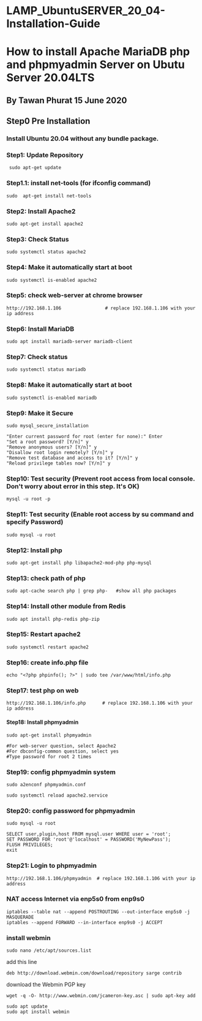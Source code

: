 # LAMP_UbuntuSERVER_20_04-Installation-Guide
# How to install Apache MariaDB php and phpmyadmin Server on Ubutu Server 20.04LTS

## By Tawan Phurat 15 June 2020

## Step0 Pre Installation

### Install Ubuntu 20.04 without any bundle package.

### Step1: Update Repository

```
 sudo apt-get update
```

### Step1.1: install net-tools (for ifconfig command)

```
sudo  apt-get install net-tools
```` 

### Step2: Install Apache2

```
sudo apt-get install apache2
```

### Step3: Check Status

```
sudo systemctl status apache2
```

### Step4: Make it automatically start at boot

```
sudo systemctl is-enabled apache2
```

### Step5: check web-server at chrome browser

```
http://192.168.1.106                # replace 192.168.1.106 with your ip address
```

### Step6: Install MariaDB

```
sudo apt install mariadb-server mariadb-client
```

### Step7: Check status

```
sudo systemctl status mariadb
```

### Step8: Make it automatically start at boot

```
sudo systemctl is-enabled mariadb
```

### Step9: Make it Secure

```
sudo mysql_secure_installation

"Enter current password for root (enter for none):" Enter
"Set a root password? [Y/n]" y
"Remove anonymous users? [Y/n]" y
"Disallow root login remotely? [Y/n]" y
"Remove test database and access to it? [Y/n]" y
"Reload privilege tables now? [Y/n]" y
```

### Step10: Test security (Prevent root access from local console. Don't worry about error in this step. It's OK)

```
mysql -u root -p
```

### Step11: Test security (Enable root access by su command and specify Password)

```
sudo mysql -u root
```

### Step12: Install php

```
sudo apt-get install php libapache2-mod-php php-mysql
```

### Step13: check path of php

```
sudo apt-cache search php | grep php-	#show all php packages
```

### Step14: Install other module from Redis

```
sudo apt install php-redis php-zip
```

### Step15: Restart apache2

```
sudo systemctl restart apache2
```

### Step16: create info.php file

```
echo "<?php phpinfo(); ?>" | sudo tee /var/www/html/info.php
```

### Step17: test php on web

```
http://192.168.1.106/info.php      # replace 192.168.1.106 with your ip address
```

#### Step18: Install phpmyadmin

```
sudo apt-get install phpmyadmin

#For web-server question, select Apache2
#For dbconfig-common question, select yes
#Type password for root 2 times
```

### Step19: config phpmyadmin system

```
sudo a2enconf phpmyadmin.conf  

sudo systemctl reload apache2.service  
```

### Step20: config password for phpmyadmin

```
sudo mysql -u root

SELECT user,plugin,host FROM mysql.user WHERE user = 'root';
SET PASSWORD FOR 'root'@'localhost' = PASSWORD('MyNewPass'); 
FLUSH PRIVILEGES;  
exit
```

### Step21: Login to phpmyadmin

```
http://192.168.1.106/phpmyadmin  # replace 192.168.1.106 with your ip address
```


### NAT access Internet via enp5s0  from enp9s0  

```
iptables --table nat --append POSTROUTING --out-interface enp5s0 -j MASQUERADE
iptables --append FORWARD --in-interface enp9s0 -j ACCEPT
```
### install webmin

```
sudo nano /etc/apt/sources.list
```

add this line 
```
deb http://download.webmin.com/download/repository sarge contrib
```

download the Webmin PGP key
```
wget -q -O- http://www.webmin.com/jcameron-key.asc | sudo apt-key add
```

```
sudo apt update
sudo apt install webmin
```
